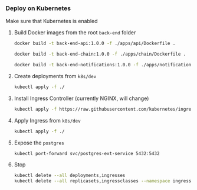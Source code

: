 ### Deploy on Kubernetes

Make sure that Kubernetes is enabled

1. Build Docker images from the root `back-end` folder

   ```bash
   docker build -t back-end-api:1.0.0 -f ./apps/api/Dockerfile .
   ```

   ```bash
   docker build -t back-end-chain:1.0.0 -f ./apps/chain/Dockerfile .
   ```

   ```bash
   docker build -t back-end-notifications:1.0.0 -f ./apps/notifications/Dockerfile .
   ```

2. Create deployments from `k8s/dev`

   ```bash
   kubectl apply -f ./
   ```

3. Install Ingress Controller (currently NGINX, will change)

   ```bash
   kubectl apply -f https://raw.githubusercontent.com/kubernetes/ingress-nginx/controller-v1.12.0-beta.0/deploy/static/provider/cloud/deploy.yaml
   ```

4. Apply Ingress from `k8s/dev`

   ```bash
   kubectl apply -f ./
   ```

5. Expose the `postgres`

   ```bash
   kubectl port-forward svc/postgres-ext-service 5432:5432
   ```

6. Stop

   ```bash
   kubectl delete --all deployments,ingresses
   kubectl delete --all replicasets,ingressclasses --namespace ingress-nginx
   ```
